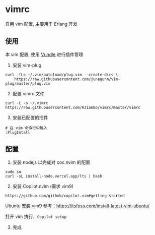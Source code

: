 # vimrc
自用 vim 配置, 主要用于 Erlang 开发

## 使用
本 vim 配置, 使用 [Vundle](https://github.com/VundleVim/Vundle.Vim) 进行插件管理

1. 安装 vim-plug
```shell
curl -fLo ~/.vim/autoload/plug.vim --create-dirs \
    https://raw.githubusercontent.com/junegunn/vim-plug/master/plug.vim
```

2. 配置 vimrc 文件
```shell
curl -L -o ~/.vimrc https://raw.githubusercontent.com/HJianBo/vimrc/master/vimrc
```

3. 安装已配置的插件
```shell
# 在 vim 命令行中输入
:PlugIntall
```

## 配置

1. 安装 nodejs 以完成对 coc.nvim 的配置
```
sudo su
curl -sL install-node.vercel.app/lts | bash
```

2. 安装 Copilot.nvim (需求 vim9)
```
https://github.com/github/copilot.vim#getting-started
```

Ubuntu 安装 vim9 参考：https://itsfoss.com/install-latest-vim-ubuntu/

打开 vim 执行，`Copilot setup`

3. 完成
